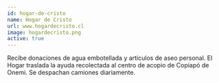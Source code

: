 ```yaml
---
id: hogar-de-cristo
name: Hogar de Cristo
url: www.hogardecristo.cl
image: hogardecristo.png
active: true
---
```

Recibe donaciones de agua embotellada y artículos de aseo personal. El Hogar traslada la ayuda recolectada al centro de acopio de Copiapó de Onemi. Se despachan camiones diariamente.
